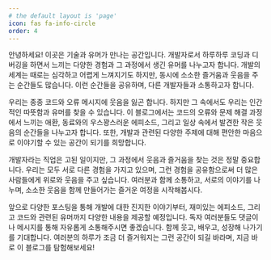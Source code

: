 ```yaml
---
# the default layout is 'page'
icon: fas fa-info-circle
order: 4
---
```



안녕하세요! 이곳은 기술과 유머가 만나는 공간입니다. 개발자로서 하루하루 코딩과 디버깅을 하면서 느끼는 다양한 경험과 그 과정에서 생긴 유머를 나누고자 합니다. 개발의 세계는 때로는 심각하고 어렵게 느껴지기도 하지만, 동시에 소소한 즐거움과 웃음을 주는 순간들도 많습니다. 이런 순간들을 공유하며, 다른 개발자들과 소통하고자 합니다.

우리는 종종 코드와 오류 메시지에 웃음을 잃곤 합니다. 하지만 그 속에서도 우리는 인간적인 따뜻함과 유머를 찾을 수 있습니다. 이 블로그에서는 코드의 오류와 문제 해결 과정에서 느끼는 애환, 동료와의 우스꽝스러운 에피소드, 그리고 일상 속에서 발견한 작은 웃음의 순간들을 나누고자 합니다. 또한, 개발과 관련된 다양한 주제에 대해 편안한 마음으로 이야기할 수 있는 공간이 되기를 희망합니다.

개발자라는 직업은 고된 일이지만, 그 과정에서 웃음과 즐거움을 찾는 것은 정말 중요합니다. 우리는 모두 서로 다른 경험을 가지고 있으며, 그런 경험을 공유함으로써 더 많은 사람들에게 위로와 웃음을 주고 싶습니다. 여러분과 함께 소통하고, 서로의 이야기를 나누며, 소소한 웃음을 함께 만들어가는 즐거운 여정을 시작해봅시다.

앞으로 다양한 포스팅을 통해 개발에 대한 진지한 이야기부터, 재미있는 에피소드, 그리고 코드와 관련된 유머까지 다양한 내용을 제공할 예정입니다. 독자 여러분들도 댓글이나 메시지를 통해 자유롭게 소통해주시면 좋겠습니다. 함께 웃고, 배우고, 성장해 나가기를 기대합니다. 여러분의 하루가 조금 더 즐거워지는 그런 공간이 되길 바라며, 지금 바로 이 블로그를 탐험해보세요!

